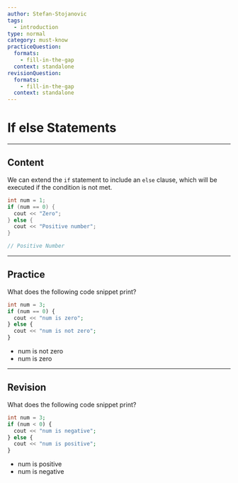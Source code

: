 ```yaml
---
author: Stefan-Stojanovic
tags:
  - introduction
type: normal
category: must-know
practiceQuestion:
  formats:
    - fill-in-the-gap
  context: standalone
revisionQuestion:
  formats:
    - fill-in-the-gap
  context: standalone
---
```


# If else Statements

---

## Content

We can extend the `if` statement to include an `else` clause, which will be executed if the condition is not met.

```cpp
int num = 1;
if (num == 0) {
  cout << "Zero";
} else {
  cout << "Positive number";
}

// Positive Number
```

---

## Practice

What does the following code snippet print?

```php
int num = 3;
if (num == 0) {
  cout << "num is zero";
} else {
  cout << "num is not zero";
}
```

- num is not zero
- num is zero

---

## Revision

What does the following code snippet print?

```php
int num = 3;
if (num < 0) {
  cout << "num is negative";
} else {
  cout << "num is positive";
}
```

- num is positive
- num is negative
